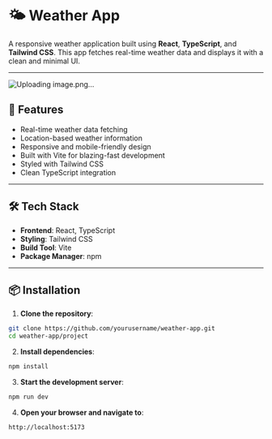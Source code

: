 # 🌤️ Weather App

A responsive weather application built using **React**, **TypeScript**, and **Tailwind CSS**. This app fetches real-time weather data and displays it with a clean and minimal UI.

---

![Uploading image.png…]()


## 🚀 Features

- Real-time weather data fetching
- Location-based weather information
- Responsive and mobile-friendly design
- Built with Vite for blazing-fast development
- Styled with Tailwind CSS
- Clean TypeScript integration

---

## 🛠️ Tech Stack

- **Frontend**: React, TypeScript
- **Styling**: Tailwind CSS
- **Build Tool**: Vite
- **Package Manager**: npm

---

## 📦 Installation

1. **Clone the repository**:
```bash
git clone https://github.com/yourusername/weather-app.git
cd weather-app/project
```

2. **Install dependencies**:
```bash
npm install
```

3. **Start the development server**:
```bash
npm run dev
```

4. **Open your browser and navigate to**:
```bash
http://localhost:5173
```
